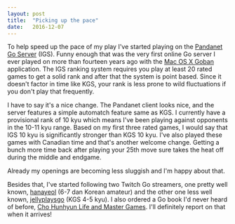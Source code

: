 ```yaml
---
layout: post
title:  "Picking up the pace"
date:   2016-12-07
---
```


To help speed up the pace of my play I've started playing on the
[Pandanet Go Server](http://pandanet-igs.com/communities/pandanet) (IGS). Funny
enough that was the very first online Go server I ever played on
more than fourteen years ago with the
[Mac OS X Goban](http://www.sente.ch/software/goban3/)
application. The IGS ranking system requires you play at least 20
rated games to get a solid rank and after that the system is point
based. Since it doesn't factor in time like KGS, your rank is less
prone to wild fluctuations if you don't play that frequently.

I have to say it's a nice change. The Pandanet client looks nice, and
the server features a simple automatch feature same as KGS. I
currently have a provisional rank of 10 kyu which means I've been
playing against opponents in the 10-11 kyu range. Based on my first
three rated games, I would say that IGS 10 kyu is significantly
stronger than KGS 10 kyu. I've also played these games with Canadian
time and that's another welcome change. Getting a bunch more time back
after playing your 25th move sure takes the heat off during the middle
and endgame.

Already my openings are becoming less sluggish and I'm happy about that.

Besides that, I've started following two Twitch Go streamers, one
pretty well known, [hanayeol](https://www.twitch.tv/hanayeol) (6-7 dan
Korean amateur) and the other one less well known,
[jellyplaysgo](https://www.twitch.tv/jellyplaysgo) (KGS 4-5 kyu). I
also ordered a Go book I'd never heard of before,
[Cho Hunhyun Life and Master Games](http://senseis.xmp.net/?ChoHunhyunLifeAndMasterGames).
I'll definitely report on that when it arrives!
